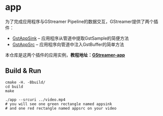 # app

为了完成应用程序与GStreamer Pipeline的数据交互，GStreamer提供了两个插件：

- [GstAppSink](https://gstreamer.freedesktop.org/documentation/applib/gstappsink.html) – 应用程序从管道中提取GstSample的简便方法
- [GstAppSrc](https://gstreamer.freedesktop.org/documentation/applib/gstappsrc.html) – 应用程序向管道中注入GstBuffer的简单方法

本仓库是这两个插件的应用实例，**教程地址：[GStreamer-app](https://ricardolu.gitbook.io/gstreamer/application-development/app)**

## Build & Run

```shell
cmake -H. -Bbuild/
cd build
make

./app --srcuri ../video.mp4
# you will see one green rectangle named appsink
# and one red rectangle named appsrc on your video
```

